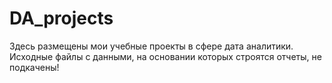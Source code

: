 # DA_projects
Здесь размещены мои учебные проекты в сфере дата аналитики.
Исходные файлы с данными, на основании которых строятся отчеты, не подкачены!
